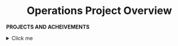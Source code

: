 <h1 align="center">Operations Project Overview</h1>

**PROJECTS AND ACHEIVEMENTS**

<details>
  <summary>Click me</summary>

> 1) **FAQ development to improve processes and efficiency at Ocean Holidays/Ocean Beds for 70+ global trade partners**

one of my achievements at Ocean Holidays, where I’ve taken ownership to improve our processes as we were receiving queries from customers but due to privacy policy we could only communicate with trade partners for their booking. I would be responsible for collecting CRM data of 70+ international travel partners from our internal systems into an Excel format, to look at areas of improvement to build our FAQ page on our site. Through an analysis on CRM cases, I was able to successfully present the biggest customer queries to management using data maps to illustrate queries from different trade partners and build our FAQ page on our website, that resulted in an increase of overall efficiency as a business by 26% since 2020 - https://oceanbeds.com/Home/Faqs

> <h9 align="center">Drafting of FAQ page on word/pdf, with feedback from management</h9>
> ![FAQ Draft](https://user-images.githubusercontent.com/111752059/189680029-75a24cd4-e7ea-4eba-8501-2ff7d01fbf2a.png)
> <h11 align="center">Final version, as found on the official website</h11>
> ![FAQ Finalised](https://user-images.githubusercontent.com/111752059/189680456-1b91b4a3-185f-42b6-bc4d-4d895aa42490.png)


> 2) **Daily sales reporting and data entry to the sales teams across EMEA departments of 200+ internal stakeholders, overseeing E & B Stock list:** 

Able to manage own workload effectively. For example, at Fender, I’d provide weekly reports to commercial and operations teams across EMEA departments, such as open order fills and B stock lists of our products, resulting in meeting our 1,000+ weekly orders for dealers and direct consumers.

> B stock list to boost revenue to global partners to 45+ countries across Europe, Middle East and Africa
> ![B Stock List](https://user-images.githubusercontent.com/111752059/189683018-579f21d3-c0d3-4819-8927-8392ecf095d6.png)
> Local stock for sales team in the UK and Ireland, creating daily reports that saw 14% increase in sales on a weekly basis
> ![E Stock List](https://user-images.githubusercontent.com/111752059/189686626-f3d1594f-6c9a-45e0-83a3-8fbde878f56e.png)


> 3) **E-commerce and supply chain support**

Analysed data from supply chain and E-commerce

> Open order fill that's analysed to provide the logistics team to successfully manage 100,000+ products from the warehouse
> ![Open Order](https://user-images.githubusercontent.com/111752059/189697296-ff9f2c53-f19b-4bd7-b3b1-71eb54e80b82.png)
> Supporting E-commerce team
> ![E-commerce product](https://user-images.githubusercontent.com/111752059/189702583-37abc5ab-490b-4813-bdfc-af9b7a5b87b7.png)
